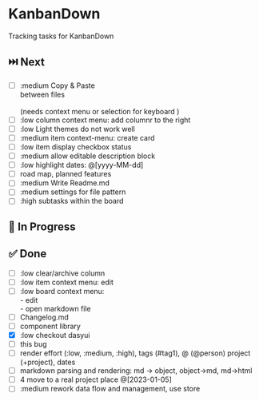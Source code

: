 # KanbanDown

Tracking tasks for KanbanDown

## ⏭️ Next

- [ ] :medium Copy & Paste    <br />between files <br /> <br />(needs context menu or selection for keyboard )
- [ ] :low column context menu: add columnr to the right
- [ ] :low Light themes do not work well
- [ ] :medium item context-menu: create card
- [ ] :low item display checkbox status
- [ ] :medium allow editable description block
- [ ] :low highlight dates: @[yyyy-MM-dd]
- [ ] road map, planned features
- [ ] :medium Write Readme.md
- [ ] :medium settings for file pattern
- [ ] :high subtasks within the board

## 🚧 In Progress



## ✅ Done

- [ ] :low clear/archive column
- [ ] :low item context menu: edit
- [ ] :low board context menu:  <br />- edit <br />- open markdown file
- [ ] Changelog.md
- [ ] component library
- [x] :low checkout dasyui
- [ ] this bug
- [ ] render effort (:low, :medium, :high), tags (#tag1), @ (@person) project (+project), dates
- [ ] markdown parsing and rendering: md -> object, object->md, md->html
- [ ] 4 move to a real project place @[2023-01-05]
- [ ] :medium rework data flow and management, use store
